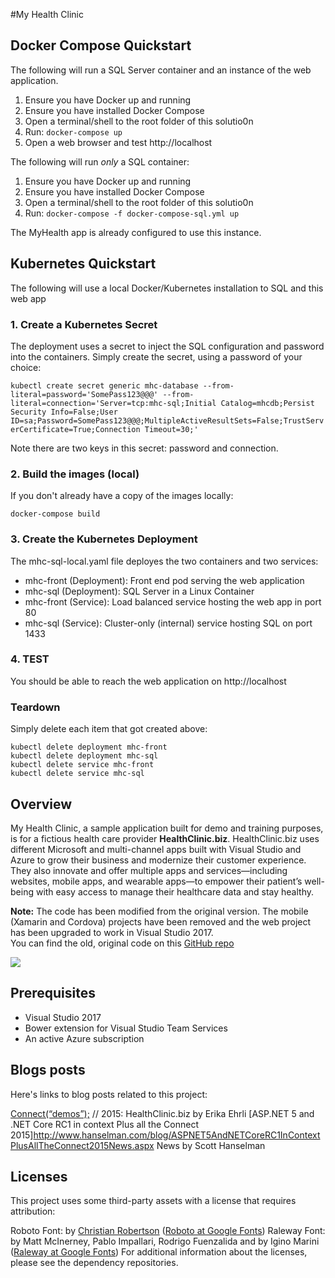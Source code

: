 #My Health Clinic

## Docker Compose Quickstart
The following will run a SQL Server container and an instance of the web application.
1. Ensure you have Docker up and running
2. Ensure you have installed Docker Compose
3. Open a terminal/shell to the root folder of this solutio0n
4. Run: ```docker-compose up```
5. Open a web browser and test http://localhost

The following will run _only_ a SQL container:
1. Ensure you have Docker up and running
2. Ensure you have installed Docker Compose
3. Open a terminal/shell to the root folder of this solutio0n
4. Run: ```docker-compose -f docker-compose-sql.yml up```

The MyHealth app is already configured to use this instance.

## Kubernetes Quickstart
The following will use a local Docker/Kubernetes installation to SQL and this web app

### 1. Create a Kubernetes Secret
The deployment uses a secret to inject the SQL configuration and password into the containers. Simply create the secret, using a password of your choice:

```kubectl create secret generic mhc-database --from-literal=password='SomePass123@@@' --from-literal=connection='Server=tcp:mhc-sql;Initial Catalog=mhcdb;Persist Security Info=False;User ID=sa;Password=SomePass123@@@;MultipleActiveResultSets=False;TrustServerCertificate=True;Connection Timeout=30;'```

Note there are two keys in this secret: password and connection.

### 2. Build the images (local)
If you don't already have a copy of the images locally:

```docker-compose build```

### 3. Create the Kubernetes Deployment
The mhc-sql-local.yaml file deployes the two containers and two services:
* mhc-front (Deployment): Front end pod serving the web application
* mhc-sql (Deployment): SQL Server in a Linux Container
* mhc-front (Service): Load balanced service hosting the web app in port 80
* mhc-sql (Service): Cluster-only (internal) service hosting SQL on port 1433

### 4. TEST
You should be able to reach the web application on http://localhost

### Teardown
Simply delete each item that got created above:

```
kubectl delete deployment mhc-front
kubectl delete deployment mhc-sql
kubectl delete service mhc-front
kubectl delete service mhc-sql
```

## Overview
My Health Clinic, a sample application built for demo and training purposes, is for a fictious health care provider **HealthClinic.biz**. 
HealthClinic.biz uses different Microsoft and multi-channel apps built with Visual Studio and Azure to grow their business and modernize their customer experience. 
They also innovate and offer multiple apps and services—including websites, mobile apps, and wearable apps—to empower their patient’s well-being with easy access to manage their healthcare data and stay healthy.

**Note:** The code has been modified from the original version. The mobile (Xamarin and Cordova) projects have been removed and the web project has been upgraded to work in Visual Studio 2017.      
You can find the old, original code on this [GitHub repo](https://github.com/Microsoft/HealthClinic.biz)

![](mhc-dashboard.png)

## Prerequisites
* Visual Studio 2017 
* Bower extension for Visual Studio Team Services 
* An active Azure subscription 

## Blogs posts

Here's links to blog posts related to this project:

[Connect(“demos”);](http://blogs.msdn.com/b/visualstudio/archive/2015/12/08/connect-demos-2015-healthclinic-biz.aspx) // 2015: HealthClinic.biz by Erika Ehrli
[ASP.NET 5 and .NET Core RC1 in context Plus all the Connect 2015]http://www.hanselman.com/blog/ASPNET5AndNETCoreRC1InContextPlusAllTheConnect2015News.aspx News by Scott Hanselman

## Licenses

This project uses some third-party assets with a license that requires attribution:

Roboto Font: by [Christian Robertson](https://plus.google.com/110879635926653430880/about) ([Roboto at Google Fonts](https://fonts.google.com/specimen/Roboto))
Raleway Font: by Matt McInerney, Pablo Impallari, Rodrigo Fuenzalida and by Igino Marini ([Raleway at Google Fonts](https://www.google.com/fonts/specimen/Raleway))
For additional information about the licenses, please see the dependency repositories.

